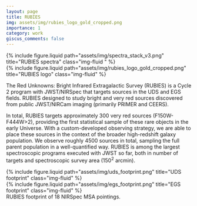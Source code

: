 ```yaml
---
layout: page
title: RUBIES
img: assets/img/rubies_logo_gold_cropped.png
importance: 1
category: work
giscus_comments: false
---
```



<div class="row justify-content-sm-center">
    <div class="col-sm-9 mt-3 mt-md-0">
        {% include figure.liquid path="assets/img/spectra_stack_v3.png" title="RUBIES spectra" class="img-fluid " %}
    </div>
    <div class="col-sm-3 mt-3 mt-md-0">
        {% include figure.liquid path="assets/img/rubies_logo_gold_cropped.png" title="RUBIES logo" class="img-fluid" %}
    </div>
</div>


The Red Unknowns: Bright Infrared Extragalactic Survey (RUBIES) is a Cycle 2 program with JWST/NIRSpec that targets sources in the UDS and EGS fields. RUBIES designed to study bright and very red sources discovered from public JWST/NIRCam imaging (primarily PRIMER and CEERS). 

In total, RUBIES targets approximately 300 very red sources (F150W-F444W>2), providing the first statistical sample of these rare objects in the early Universe. With a custom-developed observing strategy, we are able to place these sources in the context of the broader high-redshift galaxy population. We observe roughly 4500 sources in total, sampling the full parent population in a well-quantified way. RUBIES is among the largest spectroscopic programs executed with JWST so far, both in number of targets and spectroscopic survey area (150<sup>2</sup> arcmin).

<div class="row">
    <div class="col-sm mt-3 mt-md-0">
        {% include figure.liquid  path="assets/img/uds_footprint.png" title="UDS footprint" class="img-fluid" %}
    </div>
    <div class="col-sm mt-3 mt-md-0">
        {% include figure.liquid path="assets/img/egs_footprint.png" title="EGS footprint" class="img-fluid" %}
    </div>
</div>
<div class="caption">
    RUBIES footprint of 18 NIRSpec MSA pointings.
</div>
